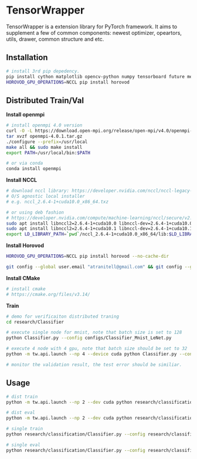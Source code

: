 
# TensorWrapper
TensorWrapper is a extension library for PyTorch framework. It aims to supplement a few of common components: newest optimizer, opeartors, utils, drawer, common structure and etc.

## Installation
```bash
# install 3rd pip depedency.
pip install cython matplotlib opencv-python numpy tensorboard future memory_profiler profilehooks tqdm scipy scikit-image
HOROVOD_GPU_OPERATIONS=NCCL pip install horovod
```

## Distributed Train/Val

**Install openmpi**
```bash
# install openmpi 4.0 version
curl -O -L https://download.open-mpi.org/release/open-mpi/v4.0/openmpi-4.0.1.tar.gz
tar xvzf openmpi-4.0.1.tar.gz
./configure --prefix=/usr/local
make all && sudo make install
export PATH=/usr/local/bin:$PATH

# or via conda
conda install openmpi
```

**Install NCCL**
```bash
# download nccl library: https://developer.nvidia.com/nccl/nccl-legacy-downloads
# O/S agnostic local installer
# e.g. nccl_2.6.4-1+cuda10.0_x86_64.txz

# or using deb fashion
# https://developer.nvidia.com/compute/machine-learning/nccl/secure/v2.6/prod/nccl-repo-ubuntu1604-2.6.4-ga-cuda10.0_1-1_amd64.deb
sudo apt install libnccl2=2.6.4-1+cuda10.0 libnccl-dev=2.6.4-1+cuda10.0
sudo apt install libnccl2=2.6.4-1+cuda10.1 libnccl-dev=2.6.4-1+cuda10.1
export LD_LIBRARY_PATH=`pwd`/nccl_2.6.4-1+cuda10.0_x86_64/lib:$LD_LIBRARY_PATH
```

**Install Horovod**
```bash
HOROVOD_GPU_OPERATIONS=NCCL pip install horovod --no-cache-dir

git config --global user.email "atranitell@gmail.com" && git config --global user.name "jk"
```

**Install CMake**
```bash
# install cmake
# https://cmake.org/files/v3.14/
```

**Train**
```bash
# demo for verificaiton distributed traning
cd research/Classifier

# execute single node for mnist, note that batch size is set to 128
python Classifier.py --config configs/Classifier_Mnist_LeNet.py

# execute 4 node with 4 gpu, note that batch size should be set to 32
python -m tw.api.launch --np 4 --device cuda python Classifier.py --config configs/Classifier_Mnist_LeNet.py

# monitor the validation result, the test error should be similiar.
```

## Usage

```bash
# dist train
python -m tw.api.launch --np 2 --dev cuda python research/classification/Classifier.py --config research/classification/configs/Classifier_ImageNet_AlexNet.py --task train

# dist eval
python -m tw.api.launch --np 2 --dev cuda python research/classification/Classifier.py --config research/classification/configs/Classifier_ImageNet_AlexNet.py --task test

# single train
python research/classification/Classifier.py --config research/classification/configs/Classifier_ImageNet_AlexNet.py --task train

# single eval
python research/classification/Classifier.py --config research/classification/configs/Classifier_ImageNet_AlexNet.py --task test
```
